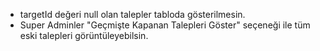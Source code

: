 * targetId değeri null olan talepler tabloda gösterilmesin. 
* Super Adminler "Geçmişte Kapanan Talepleri Göster" seçeneği ile tüm eski talepleri görüntüleyebilsin.